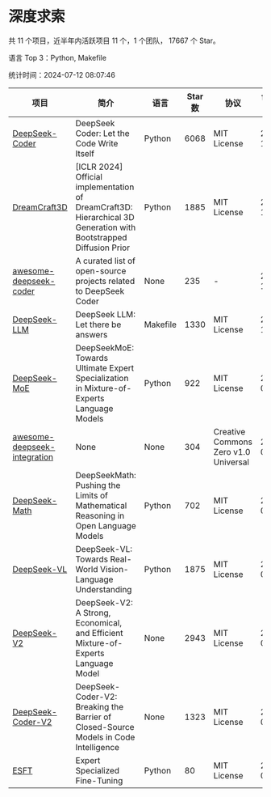 # 深度求索

共 11 个项目，近半年内活跃项目 11 个，1 个团队， 17667 个 Star。

语言 Top 3：Python, Makefile

统计时间：2024-07-12 08:07:46

| 项目 | 简介 | 语言 | Star 数 | 协议 | 创建时间 | 最后更新时间 |
| --- | --- | --- | --- | --- | --- | --- |
| [DeepSeek-Coder](https://github.com/deepseek-ai/DeepSeek-Coder) | DeepSeek Coder: Let the Code Write Itself | Python | 6068 | MIT License | 2023-10-20 | 2024-07-12 |
| [DreamCraft3D](https://github.com/deepseek-ai/DreamCraft3D) | [ICLR 2024] Official implementation of DreamCraft3D: Hierarchical 3D Generation with Bootstrapped Diffusion Prior | Python | 1885 | MIT License | 2023-10-23 | 2024-07-11 |
| [awesome-deepseek-coder](https://github.com/deepseek-ai/awesome-deepseek-coder) | A curated list of open-source projects related to DeepSeek Coder | None | 235 | - | 2023-11-06 | 2024-07-11 |
| [DeepSeek-LLM](https://github.com/deepseek-ai/DeepSeek-LLM) | DeepSeek LLM: Let there be answers | Makefile | 1330 | MIT License | 2023-11-29 | 2024-07-11 |
| [DeepSeek-MoE](https://github.com/deepseek-ai/DeepSeek-MoE) | DeepSeekMoE: Towards Ultimate Expert Specialization in Mixture-of-Experts Language Models | Python | 922 | MIT License | 2024-01-02 | 2024-07-09 |
| [awesome-deepseek-integration](https://github.com/deepseek-ai/awesome-deepseek-integration) | None | None | 304 | Creative Commons Zero v1.0 Universal | 2024-01-11 | 2024-07-12 |
| [DeepSeek-Math](https://github.com/deepseek-ai/DeepSeek-Math) | DeepSeekMath: Pushing the Limits of Mathematical Reasoning in Open Language Models | Python | 702 | MIT License | 2024-02-05 | 2024-07-12 |
| [DeepSeek-VL](https://github.com/deepseek-ai/DeepSeek-VL) | DeepSeek-VL: Towards Real-World Vision-Language Understanding | Python | 1875 | MIT License | 2024-03-07 | 2024-07-12 |
| [DeepSeek-V2](https://github.com/deepseek-ai/DeepSeek-V2) | DeepSeek-V2: A Strong, Economical, and Efficient Mixture-of-Experts Language Model | None | 2943 | MIT License | 2024-04-22 | 2024-07-12 |
| [DeepSeek-Coder-V2](https://github.com/deepseek-ai/DeepSeek-Coder-V2) | DeepSeek-Coder-V2: Breaking the Barrier of Closed-Source Models in Code Intelligence | None | 1323 | MIT License | 2024-06-14 | 2024-07-12 |
| [ESFT](https://github.com/deepseek-ai/ESFT) | Expert Specialized Fine-Tuning | Python | 80 | MIT License | 2024-07-04 | 2024-07-12 |
